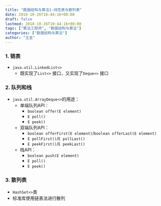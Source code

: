 ```yaml
---
title: "数据结构与算法1-线性表与散列表"
date: 2018-10-26T10:44:16+08:00
draft: false
lastmod: 2018-10-26T10:44:16+08:00
tags: ["算法工程师", "数据结构与算法"]
categories: ["数据结构与算法"]
author: "王圣"
---
```


### 1. 链表
* `java.util.LinkedList<>`
	* 既实现了`List<>` 接口，又实现了`Deque<>` 接口

### 2. 队列和栈
* `java.util.ArrayDeque<>`的用途：
	* 单端队列API：
		* `boolean offer(E element)`
		* `E poll()`
		* `E peek()`
	* 双端队列API：
		* `boolean offerFirst(E element)`/`boolean offerLast(E element)`
		* `E pollFirst()`/`E pollLast()`
		* `E peekFirst()`/`E peekLast()`
	* 栈API：
		* `boolean push(E element)`
		* `E poll()`
		* `E peek()`

### 3. 散列表
* `HashSet<>`类
* 标准库使用链表法进行散列